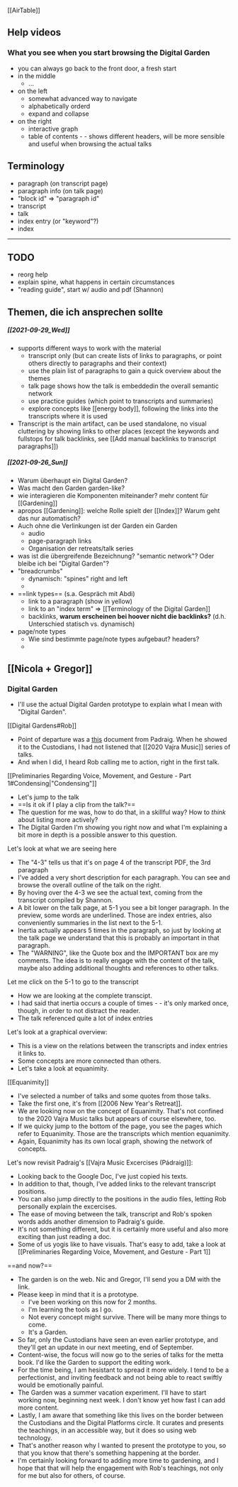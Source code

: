 [[AirTable]]

## Help videos
### What you see when you start browsing the Digital Garden
- you can always go back to the front door, a fresh start
- in the middle
	- ...
- on the left
	- somewhat advanced way to navigate
	- alphabetically orderd
	- expand and collapse
- on the right
	- interactive graph
	- table of contents - - shows different headers, will be more sensible and useful when browsing the actual talks

## Terminology
- paragraph (on transcript page)
- paragraph info (on talk page)
- "block id" => "paragraph id"
- transcript
- talk
- index entry (or "keyword"?)
- index

<hr class="dashed-gray">

## TODO
- reorg help
- explain spine, what happens in certain circumstances
- "reading guide", start w/ audio and pdf (Shannon)

## Themen, die ich ansprechen sollte
##### [[2021-09-29_Wed]]
- supports different ways to work with the material
	- transcript only (but can create lists of links to paragraphs, or point others directly to paragraphs and their context)
	- use the plain list of paragraphs to gain a quick overview about the themes
	-  talk page shows how the talk is embeddedin the overall semantic network
	- use practice guides (which point to transcripts and summaries)
	- explore concepts like [[energy body]], following the links into the transcripts where it is used
- Transcript is the main artifact, can be used standalone, no visual cluttering by showing links to other places (except the keywords and fullstops for talk backlinks, see [[Add manual backlinks to transcript paragraphs]])

##### [[2021-09-26_Sun]]
- Warum überhaupt ein Digital Garden?
- Was macht den Garden garden-like?
- wie interagieren die Komponenten miteinander? mehr content für [[Gardening]]
- apropos [[Gardening]]: welche Rolle spielt der [[Index]]? Warum geht das nur automatisch?
- Auch ohne die Verlinkungen ist der Garden ein Garden
	- audio
	- page-paragraph links
	- Organisation der retreats/talk series
- was ist die übergreifende Bezeichnung? "semantic network"? Oder bleibe ich bei "Digital Garden"?
- "breadcrumbs"
	- dynamisch: "spines" right and left
	- 
- ==link types== (s.a. Gespräch mit Abdi)
	- link to a paragraph (show in yellow)
	- link to an "index term" => [[Terminology of the Digital Garden]]
	- backlinks, **warum erscheinen bei hoover nicht die backlinks?** (d.h. Unterschied statisch vs. dynamisch)
- page/note types
	- Wie sind bestimmte page/note types aufgebaut? headers?
	- 

## [[Nicola + Gregor]]

### Digital Garden
- I'll use the actual Digital Garden prototype to explain what I mean with "Digital Garden".

[[Digital Gardens#Rob]]
- Point of departure was a [this](https://docs.google.com/document/d/1my-qnizw-9XKszhI6TCXsXuXpPChz_rayHlRV08fGXY/edit) document from Padraig. When he showed it to the Custodians, I had not listened that [[2020 Vajra Music]] series of talks.
- And when I did, I heard Rob calling me to action, right in the first talk.

[[Preliminaries Regarding Voice, Movement, and Gesture - Part 1#Condensing|"Condensing"]]
- Let's jump to the talk
- ==Is it ok if I play a clip from the talk?==
- The question for me was, how to do that, in a skillful way? How to _think_ about listing more actively?
- The Digital Garden I'm showing you right now and what I'm explaining a bit more in depth is a possible answer to this question.

Let's look at what we are seeing here
- The "4-3" tells us that it's on page 4 of the transcript PDF, the 3rd paragraph
- I've added a very short description for each paragraph. You can see and browse the overall outline of the talk on the right.
- By hoving over the 4-3 we see the actual text, coming from the transcript compiled by Shannon.
- A bit lower on the talk page, at 5-1 you see a bit longer paragraph. In the preview, some words are underlined. Those are index entries, also conveniently summaries in the list next to the 5-1.
- Inertia actually appears 5 times in the paragraph, so just by looking at the talk page we understand that this is probably an important in that paragraph.
- The "WARNING", like the Quote box and the IMPORTANT box are my comments. The idea is to really engage with the content of the talk, maybe also adding additional thoughts and references to other talks.

Let me click on the 5-1 to go to the transcript
- How we are looking at the complete transcipt.
- I had said that inertia occurs a couple of times - - it's only marked once, though, in order to not distract the reader.
- The talk referenced quite a lot of index entries

Let's look at a graphical overview:
- This is a view on the relations between the transcripts and index entries it links to.
- Some concepts are more connected than others.
- Let's take a look at equanimity.

[[Equanimity]]
- I've selected a number of talks and some quotes from those talks.
- Take the first one, it's from [[2006 New Year's Retreat]].
- We are looking now on the concept of Equanimity. That's not confined to the 2020 Vajra Music talks but appears of course elsewhere, too.
- If we quicky jump to the bottom of the page, you see the pages which refer to Equanimity. Those are the transcripts which mention equanimity.
- Again, Equanimity has its own local graph, showing the network of concepts.

Let's now revisit Padraig's [[Vajra Music Excercises (Pádraig)]]:
- Looking back to the Google Doc, I've just copied his texts.
- In addition to that, though, I've added links to the relevant transcript positions.
- You can also jump directly to the positions in the audio files, letting Rob personally explain the excercises.
- The ease of moving between the talk, transcript and Rob's spoken words adds another dimension to Padraig's guide.
- It's not something different, but it is certainly more useful and also more exciting than just reading a doc.
- Some of us yogis like to have visuals. That's easy to add, take a look at [[Preliminaries Regarding Voice, Movement, and Gesture - Part 1]]

==and now?==
- The garden is on the web. Nic and Gregor, I'll send you a DM with the link.
- Please keep in mind that it is a prototype. 
	- I've been working on this now for 2 months.
	- I'm learning the tools as I go. 
	- Not every concept might survive. There will be many more things to come. 
	- It's a Garden.
- So far, only the Custodians have seen an even earlier prototype, and they'll get an update in our next meeting, end of September.
- Content-wise, the focus will now go to the series of talks for the metta book. I'd like the Garden to support the editing work.
- For the time being, I am hesistant to spread it more widely. I tend to be a perfectionist, and inviting feedback and not being able to react swiftly would be emotionally painful.
- The Garden was a summer vacation experiment. I'll have to start working now, beginning next week. I don't know yet how fast I can add more content.
- Lastly, I am aware that something like this lives on the border between the Custodians and the Digital Platforms circle. It curates and presents the teachings, in an accessible way, but it does so using web technology.
- That's another reason why I wanted to present the prototype to you, so that you know that there's something happening at the border.
- I'm certainly looking forward to adding more time to gardening, and I hope that that will help the engagement with Rob's teachings, not only for me but also for others, of course.




